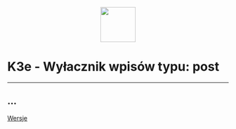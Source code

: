 <p align="center">
    <a href="https://k3e.pl" target="_blank">
        <img src="https://k3e.pl/wp-content/uploads/2022/07/logo-pasek.png" height="80px">
    </a>
</p>

# K3e - Wyłacznik wpisów typu: post

------------------
...
------------------

[Wersje](https://k3e.pl/k3eplugins/k3e-wp-disableposts/)
